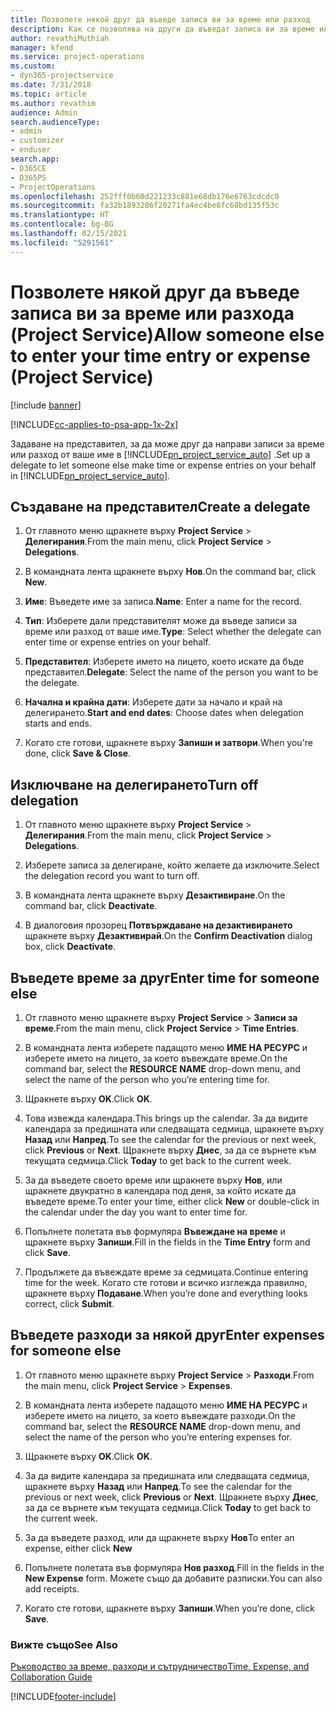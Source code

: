 ```yaml
---
title: Позволете някой друг да въведе записа ви за време или разход
description: Как се позволява на други да въведат записа ви за време или разход в Project Service
author: revathiMuthiah
manager: kfend
ms.service: project-operations
ms.custom:
- dyn365-projectservice
ms.date: 7/31/2018
ms.topic: article
ms.author: revathim
audience: Admin
search.audienceType:
- admin
- customizer
- enduser
search.app:
- D365CE
- D365PS
- ProjectOperations
ms.openlocfilehash: 252fff0b60d221233c881e68db176e6763cdcdc0
ms.sourcegitcommit: fa32b1893286f20271fa4ec4be8fc68bd135f53c
ms.translationtype: HT
ms.contentlocale: bg-BG
ms.lasthandoff: 02/15/2021
ms.locfileid: "5291561"
---
```

# <a name="allow-someone-else-to-enter-your-time-entry-or-expense-project-service"></a><span data-ttu-id="609eb-103">Позволете някой друг да въведе записа ви за време или разхода (Project Service)</span><span class="sxs-lookup"><span data-stu-id="609eb-103">Allow someone else to enter your time entry or expense (Project Service)</span></span>

[!include [banner](../includes/psa-now-project-operations.md)]

[!INCLUDE[cc-applies-to-psa-app-1x-2x](../includes/cc-applies-to-psa-app-1x-2x.md)]

<span data-ttu-id="609eb-104">Задаване на представител, за да може друг да направи записи за време или разход от ваше име в [!INCLUDE[pn_project_service_auto](../includes/pn-project-service-auto.md)] .</span><span class="sxs-lookup"><span data-stu-id="609eb-104">Set up a delegate to let someone else make time or expense entries on your behalf in [!INCLUDE[pn_project_service_auto](../includes/pn-project-service-auto.md)].</span></span>  
  
## <a name="create-a-delegate"></a><span data-ttu-id="609eb-105">Създаване на представител</span><span class="sxs-lookup"><span data-stu-id="609eb-105">Create a delegate</span></span>  
  
1.  <span data-ttu-id="609eb-106">От главното меню щракнете върху **Project Service** > **Делегирания**.</span><span class="sxs-lookup"><span data-stu-id="609eb-106">From the main menu, click **Project Service** > **Delegations**.</span></span>  
  
2.  <span data-ttu-id="609eb-107">В командната лента щракнете върху **Нов**.</span><span class="sxs-lookup"><span data-stu-id="609eb-107">On the command bar, click **New**.</span></span>  
  
3. <span data-ttu-id="609eb-108">**Име**: Въведете име за записа.</span><span class="sxs-lookup"><span data-stu-id="609eb-108">**Name**: Enter a name for the record.</span></span>  
  
4. <span data-ttu-id="609eb-109">**Тип**: Изберете дали представителят може да въведе записи за време или разход от ваше име.</span><span class="sxs-lookup"><span data-stu-id="609eb-109">**Type**: Select whether the delegate can enter time or expense entries on your behalf.</span></span>  
  
5. <span data-ttu-id="609eb-110">**Представител**: Изберете името на лицето, което искате да бъде представител.</span><span class="sxs-lookup"><span data-stu-id="609eb-110">**Delegate**: Select the name of the person you want to be the delegate.</span></span>  
  
6. <span data-ttu-id="609eb-111">**Начална и крайна дати**: Изберете дати за начало и край на делегирането.</span><span class="sxs-lookup"><span data-stu-id="609eb-111">**Start and end dates**: Choose dates when delegation starts and ends.</span></span>  
  
7.  <span data-ttu-id="609eb-112">Когато сте готови, щракнете върху **Запиши и затвори**.</span><span class="sxs-lookup"><span data-stu-id="609eb-112">When you're done, click **Save & Close**.</span></span>  
  
## <a name="turn-off-delegation"></a><span data-ttu-id="609eb-113">Изключване на делегирането</span><span class="sxs-lookup"><span data-stu-id="609eb-113">Turn off delegation</span></span>  
  
1.  <span data-ttu-id="609eb-114">От главното меню щракнете върху **Project Service** > **Делегирания**.</span><span class="sxs-lookup"><span data-stu-id="609eb-114">From the main menu, click **Project Service** > **Delegations**.</span></span>  
  
2.  <span data-ttu-id="609eb-115">Изберете записа за делегиране, който желаете да изключите.</span><span class="sxs-lookup"><span data-stu-id="609eb-115">Select the delegation record you want to turn off.</span></span>  
  
3.  <span data-ttu-id="609eb-116">В командната лента щракнете върху **Дезактивиране**.</span><span class="sxs-lookup"><span data-stu-id="609eb-116">On the command bar, click **Deactivate**.</span></span>  
  
4.  <span data-ttu-id="609eb-117">В диалоговия прозорец **Потвърждаване на дезактивирането** щракнете върху **Дезактивирай**.</span><span class="sxs-lookup"><span data-stu-id="609eb-117">On the **Confirm Deactivation** dialog box, click **Deactivate**.</span></span>  
  
## <a name="enter-time-for-someone-else"></a><span data-ttu-id="609eb-118">Въведете време за друг</span><span class="sxs-lookup"><span data-stu-id="609eb-118">Enter time for someone else</span></span>  
  
1.  <span data-ttu-id="609eb-119">От главното меню щракнете върху **Project Service** > **Записи за време**.</span><span class="sxs-lookup"><span data-stu-id="609eb-119">From the main menu, click **Project Service** > **Time Entries**.</span></span>  
  
2.  <span data-ttu-id="609eb-120">В командната лента изберете падащото меню **ИМЕ НА РЕСУРС** и изберете името на лицето, за което въвеждате време.</span><span class="sxs-lookup"><span data-stu-id="609eb-120">On the command bar, select the **RESOURCE NAME** drop-down menu, and select the name of the person who you’re entering time for.</span></span>  
  
3.  <span data-ttu-id="609eb-121">Щракнете върху **OK**.</span><span class="sxs-lookup"><span data-stu-id="609eb-121">Click **OK**.</span></span>  
  
4.  <span data-ttu-id="609eb-122">Това извежда календара.</span><span class="sxs-lookup"><span data-stu-id="609eb-122">This brings up the calendar.</span></span> <span data-ttu-id="609eb-123">За да видите календара за предишната или следващата седмица, щракнете върху **Назад** или **Напред**.</span><span class="sxs-lookup"><span data-stu-id="609eb-123">To see the calendar for the previous or next week, click **Previous** or **Next**.</span></span> <span data-ttu-id="609eb-124">Щракнете върху **Днес**, за да се върнете към текущата седмица.</span><span class="sxs-lookup"><span data-stu-id="609eb-124">Click **Today** to get back to the current week.</span></span>  
  
5.  <span data-ttu-id="609eb-125">За да въведете своето време или щракнете върху **Нов**, или щракнете двукратно в календара под деня, за който искате да въведете време.</span><span class="sxs-lookup"><span data-stu-id="609eb-125">To enter your time, either click **New** or double-click in the calendar under the day you want to enter time for.</span></span>  
  
6.  <span data-ttu-id="609eb-126">Попълнете полетата във формуляра **Въвеждане на време** и щракнете върху **Запиши**.</span><span class="sxs-lookup"><span data-stu-id="609eb-126">Fill in the fields in the **Time Entry** form and click **Save**.</span></span>  
  
7.  <span data-ttu-id="609eb-127">Продължете да въвеждате време за седмицата.</span><span class="sxs-lookup"><span data-stu-id="609eb-127">Continue entering time for the week.</span></span> <span data-ttu-id="609eb-128">Когато сте готови и всичко изглежда правилно, щракнете върху **Подаване**.</span><span class="sxs-lookup"><span data-stu-id="609eb-128">When you’re done and everything looks correct, click **Submit**.</span></span>  
  
## <a name="enter-expenses-for-someone-else"></a><span data-ttu-id="609eb-129">Въведете разходи за някой друг</span><span class="sxs-lookup"><span data-stu-id="609eb-129">Enter expenses for someone else</span></span>  
  
1.  <span data-ttu-id="609eb-130">От главното меню щракнете върху **Project Service** > **Разходи**.</span><span class="sxs-lookup"><span data-stu-id="609eb-130">From the main menu, click **Project Service** > **Expenses**.</span></span>  
  
2.  <span data-ttu-id="609eb-131">В командната лента изберете падащото меню **ИМЕ НА РЕСУРС** и изберете името на лицето, за което въвеждате разходи.</span><span class="sxs-lookup"><span data-stu-id="609eb-131">On the command bar, select the **RESOURCE NAME** drop-down menu, and select the name of the person who you’re entering expenses for.</span></span>  
  
3.  <span data-ttu-id="609eb-132">Щракнете върху **OK**.</span><span class="sxs-lookup"><span data-stu-id="609eb-132">Click **OK**.</span></span>  
  
4.  <span data-ttu-id="609eb-133">За да видите календара за предишната или следващата седмица, щракнете върху **Назад** или **Напред**.</span><span class="sxs-lookup"><span data-stu-id="609eb-133">To see the calendar for the previous or next week, click **Previous** or **Next**.</span></span> <span data-ttu-id="609eb-134">Щракнете върху **Днес**, за да се върнете към текущата седмица.</span><span class="sxs-lookup"><span data-stu-id="609eb-134">Click **Today** to get back to the current week.</span></span>  
  
5.  <span data-ttu-id="609eb-135">За да въведете разход, или да щракнете върху **Нов**</span><span class="sxs-lookup"><span data-stu-id="609eb-135">To enter an expense, either click **New**</span></span>  
  
6.  <span data-ttu-id="609eb-136">Попълнете полетата във формуляра **Нов разход**.</span><span class="sxs-lookup"><span data-stu-id="609eb-136">Fill in the fields in the **New Expense** form.</span></span> <span data-ttu-id="609eb-137">Можете също да добавите разписки.</span><span class="sxs-lookup"><span data-stu-id="609eb-137">You can also add receipts.</span></span>  
  
7.  <span data-ttu-id="609eb-138">Когато сте готови, щракнете върху **Запиши**.</span><span class="sxs-lookup"><span data-stu-id="609eb-138">When you’re done, click **Save**.</span></span>  
  
### <a name="see-also"></a><span data-ttu-id="609eb-139">Вижте също</span><span class="sxs-lookup"><span data-stu-id="609eb-139">See Also</span></span>  
 [<span data-ttu-id="609eb-140">Ръководство за време, разходи и сътрудничество</span><span class="sxs-lookup"><span data-stu-id="609eb-140">Time, Expense, and Collaboration Guide</span></span>](../psa/time-expense-collaboration-guide.md)


[!INCLUDE[footer-include](../includes/footer-banner.md)]